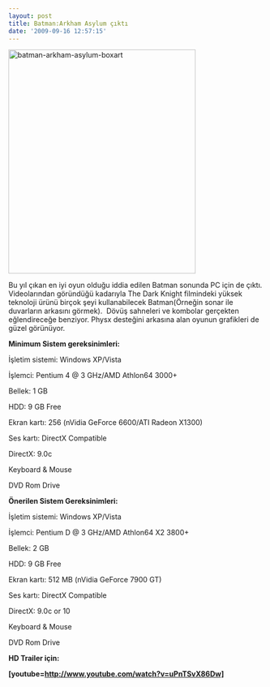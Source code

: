 ```yaml
---
layout: post
title: Batman:Arkham Asylum çıktı
date: '2009-09-16 12:57:15'
---
```


<img class="aligncenter size-full wp-image-204" title="batman-arkham-asylum-boxart" src="http://devdala.files.wordpress.com/2009/09/batman-arkham-asylum-boxart1.jpg" alt="batman-arkham-asylum-boxart" width="369" height="442" />

<strong> </strong>

Bu yıl çıkan en iyi oyun olduğu iddia edilen Batman sonunda PC için de çıktı. Videolarından göründüğü kadarıyla The Dark Knight filmindeki yüksek teknoloji ürünü birçok şeyi kullanabilecek Batman(Örneğin sonar ile duvarların arkasını görmek).  Dövüş sahneleri ve kombolar gerçekten eğlendireceğe benziyor. Physx desteğini arkasına alan oyunun grafikleri de güzel görünüyor.

<strong>Minimum Sistem gereksinimleri:</strong>

İşletim sistemi: Windows XP/Vista

İşlemci: Pentium 4 @ 3 GHz/AMD Athlon64 3000+

Bellek: 1 GB

HDD: 9 GB Free

Ekran kartı: 256 (nVidia GeForce 6600/ATI Radeon X1300)

Ses kartı: DirectX Compatible

DirectX: 9.0c

Keyboard &amp; Mouse

DVD Rom Drive

<strong>Önerilen Sistem Gereksinimleri:</strong>

İşletim sistemi: Windows XP/Vista

İşlemci: Pentium D @ 3 GHz/AMD Athlon64 X2 3800+

Bellek: 2 GB

HDD: 9 GB Free

Ekran kartı: 512 MB (nVidia GeForce 7900 GT)

Ses kartı: DirectX Compatible

DirectX: 9.0c or 10

Keyboard &amp; Mouse

DVD Rom Drive

<strong>HD Trailer için:</strong>

<strong>[youtube=http://www.youtube.com/watch?v=uPnTSvX86Dw]
</strong>
<div id="what_the_hell_icon" style="position:absolute;left:391px;top:-10px;display:block;opacity:0;z-index:9999;cursor:pointer;"><img src="http://appwared.com/budaneki/img/qicon.png" alt="" /></div>